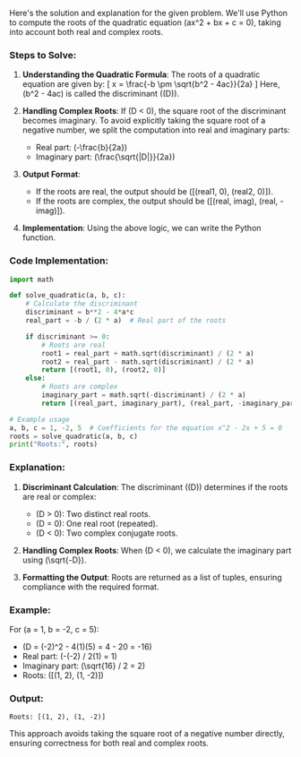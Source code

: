 Here's the solution and explanation for the given problem. We'll use Python to compute the roots of the quadratic equation \(ax^2 + bx + c = 0\), taking into account both real and complex roots.

### Steps to Solve:
1. **Understanding the Quadratic Formula**:
   The roots of a quadratic equation are given by:
   \[
   x = \frac{-b \pm \sqrt{b^2 - 4ac}}{2a}
   \]
   Here, \(b^2 - 4ac\) is called the discriminant (\(D\)).

2. **Handling Complex Roots**:
   If \(D < 0\), the square root of the discriminant becomes imaginary. To avoid explicitly taking the square root of a negative number, we split the computation into real and imaginary parts:
   - Real part: \(-\frac{b}{2a}\)
   - Imaginary part: \(\frac{\sqrt{|D|}}{2a}\)

3. **Output Format**:
   - If the roots are real, the output should be \([(real1, 0), (real2, 0)]\).
   - If the roots are complex, the output should be \([(real, imag), (real, -imag)]\).

4. **Implementation**:
   Using the above logic, we can write the Python function.

### Code Implementation:
```python
import math

def solve_quadratic(a, b, c):
    # Calculate the discriminant
    discriminant = b**2 - 4*a*c
    real_part = -b / (2 * a)  # Real part of the roots

    if discriminant >= 0:
        # Roots are real
        root1 = real_part + math.sqrt(discriminant) / (2 * a)
        root2 = real_part - math.sqrt(discriminant) / (2 * a)
        return [(root1, 0), (root2, 0)]
    else:
        # Roots are complex
        imaginary_part = math.sqrt(-discriminant) / (2 * a)
        return [(real_part, imaginary_part), (real_part, -imaginary_part)]

# Example usage
a, b, c = 1, -2, 5  # Coefficients for the equation x^2 - 2x + 5 = 0
roots = solve_quadratic(a, b, c)
print("Roots:", roots)
```

### Explanation:
1. **Discriminant Calculation**:
   The discriminant (\(D\)) determines if the roots are real or complex:
   - \(D > 0\): Two distinct real roots.
   - \(D = 0\): One real root (repeated).
   - \(D < 0\): Two complex conjugate roots.

2. **Handling Complex Roots**:
   When \(D < 0\), we calculate the imaginary part using \(\sqrt{-D}\).

3. **Formatting the Output**:
   Roots are returned as a list of tuples, ensuring compliance with the required format.

### Example:
For \(a = 1, b = -2, c = 5\):
- \(D = (-2)^2 - 4(1)(5) = 4 - 20 = -16\)
- Real part: \(-(-2) / 2(1) = 1\)
- Imaginary part: \(\sqrt{16} / 2 = 2\)
- Roots: \([(1, 2), (1, -2)]\)

### Output:
```
Roots: [(1, 2), (1, -2)]
```

This approach avoids taking the square root of a negative number directly, ensuring correctness for both real and complex roots.
